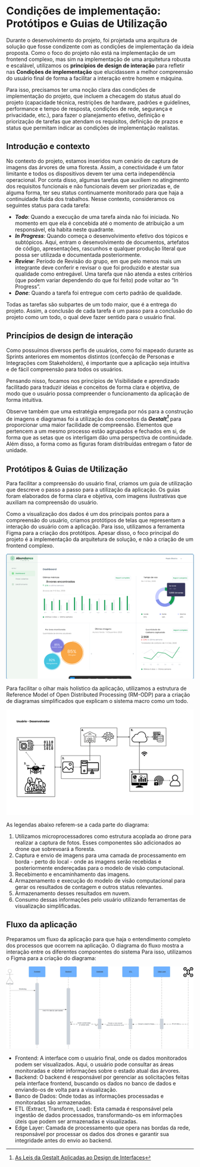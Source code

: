 # Condições de implementação: Protótipos e Guias de Utilização

Durante o desenvolvimento do projeto, foi projetada uma arquitura de solução que fosse condizente com as condições de implementação da ideia proposta. Como o foco do projeto não está na implementação de um frontend complexo, mas sim na implementação de uma arquitetura robusta e escalável, utilizamos os **princípios de design de interação** para refletir nas **Condições de implementação** que elucidassem a melhor compreensão do usuário final de forma a facilitar a interação entre homem e máquina.

Para isso, precisamos ter uma noção clara das condições de implementação do projeto, que incluem a checagem do status atual do projeto (capacidade técnica, restrições de hardware, padrões e guidelines, performance e tempo de resposta, condições de rede, segurança e privacidade, etc.), para fazer o planejamento efetivo, definição e priorização de tarefas que atendam os requisitos, definição de prazos e status que permitam indicar as condições de implementação realistas.

## Introdução e contexto

No contexto do projeto, estamos inseridos num cenário de captura de imagens das árvores de uma floresta. Assim, a conectividade é um fator limitante e todos os dispositivos devem ter uma certa independência operacional. 
Por conta disso, algumas tarefas que auxiliem no atingimento dos requisitos funcionais e não funcionais devem ser priorizadas e, de alguma forma, ter seu status continuamente monitorado para que haja a continuidade fluida dos trabalhos. Nesse contexto, consideramos os seguintes status para cada tarefa:

- ***Todo***: Quando a execução de uma tarefa ainda não foi iniciada. No momento em que ela é concebida até o momento de atribuição a um responsável, ela habita neste quadrante.
- ***In Progress***: Quando começa o desenvolvimento efetivo dos tópicos e subtópicos. Aqui, entram o desenvolvimento de documentos, artefatos de código, apresentações, rascunhos e qualquer produção literal que possa ser utilizada e documentada posteriormente.
- ***Review***: Período de Revisão do grupo, em que pelo menos mais um integrante deve conferir e revisar o que foi produzido e atestar sua qualidade como entregável. Uma tarefa que não atenda a estes critérios (que podem variar dependendo do que foi feito) pode voltar ao “In Progress”.
- ***Done***: Quando a tarefa foi entregue com certo padrão de qualidade.

Todas as tarefas são subpartes de um todo maior, que é a entrega do projeto. Assim, a conclusão de cada tarefa é um passo para a conclusão do projeto como um todo, o qual deve fazer sentido para o usuário final.

## Princípios de design de interação

Como possuímos diversos perfis de usuários, como foi mapeado durante as Sprints anteriores em momentos distintos (confecção de Personas e Integrações com Stakeholders), é importante que a aplicação seja intuitiva e de fácil compreensão para todos os usuários.

Pensando nisso, focamos nos princípios de Visibilidade e aprendizado facilitado para traduzir ideias e conceitos de forma clara e objetiva, de modo que o usuário possa compreender o funcionamento da aplicação de forma intuitiva.

Observe também que uma estratégia empregada por nós para a construção de imagens e diagramas foi a utilização dos conceitos da ***Gestalt[^1]*** para proporcionar uma maior facilidade de compreensão. Elementos que pertencem a um mesmo processo estão agrupados e fechados em si, de forma que as setas que os interligam dão uma perspectiva de continuidade. Além disso, a forma como as figuras foram distribuídas entregam o fator de unidade.

## Protótipos & Guias de Utilização

Para facilitar a compreensão do usuário final, criamos um guia de utilização que descreve o passo a passo para a utilização da aplicação. Os guias foram elaborados de forma clara e objetiva, com imagens ilustrativas que auxiliam na compreensão do usuário.

Como a visualização dos dados é um dos principais pontos para a compreensão do usuário, criamos protótipos de telas que representam a interação do usuário com a aplicação. Para isso, utilizamos a ferramenta Figma para a criação dos protótipos. Apesar disso, o foco principal do projeto é a implementação da arquitetura de solução, e não a criação de um frontend complexo.

![Protótipo do fluxo](../../static/img/Wireframe.png)

Para facilitar o olhar mais holístico da aplicação, utilizamos a estrutura de Reference Model of Open Distributed Processing (RM-ODP) para a criação de diagramas simplificados que explicam o sistema macro como um todo.

![Protótipo do fluxo](../../static/img/Arquitetura-didatica.jpeg)

As legendas abaixo referem-se a cada parte do diagrama:

1. Utilizamos microprocessadores como estrutura acoplada ao drone para realizar a captura de fotos. Esses componentes são adicionados ao drone que sobrevoará a floresta.
2. Captura e envio de imagens para uma camada de processamento em borda - perto do local - onde as imagens serão recebidas e posteriormente endereçadas para o modelo de visão computacional.
3. Recebimento e encaminhamento das imagens.
4. Armazenamento e execução do modelo de visão computacional para gerar os resultados de contagem e outros status relevantes.
5. Armazenamento desses resultados em nuvem.
6. Consumo dessas informações pelo usuário utilizando ferramentas de visualização simplificadas.

## Fluxo da aplicação

Preparamos um fluxo da aplicação para que haja o entendimento completo dos processos que ocorrem na aplicação.
O diagrama do fluxo mostra a interação entre os diferentes componentes do sistema Para isso, utilizamos o Figma para a criação do diagrama:

![Protótipo do fluxo](../../static/img/Fluxo.jpeg)

- Frontend: A interface com o usuário final, onde os dados monitorados podem ser visualizados. Aqui, o usuário pode consultar as áreas monitoradas e obter informações sobre o estado atual das árvores.
- Backend: O backend é responsável por gerenciar as solicitações feitas pela interface frontend, buscando os dados no banco de dados e enviando-os de volta para a visualização.
- Banco de Dados: Onde todas as informações processadas e monitoradas são armazenadas.
- ETL (Extract, Transform, Load): Esta camada é responsável pela ingestão de dados processados, transformando-os em informações úteis que podem ser armazenadas e visualizadas.
- Edge Layer: Camada de processamento que opera nas bordas da rede, responsável por processar os dados dos drones e garantir sua integridade antes do envio ao backend.

[^1]: [As Leis da Gestalt Aplicadas ao Design de Interfaces](https://brasil.uxdesign.cc/as-leis-da-gestalt-aplicadas-ao-design-de-interfaces-efc480dc06ec)
